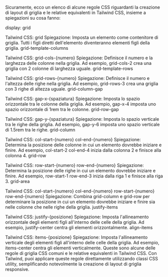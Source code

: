 Sicuramente, ecco un elenco di alcune regole CSS riguardanti la creazione di layout di griglia e le relative equivalenti in Tailwind CSS, insieme a spiegazioni su cosa fanno:

display: grid

Tailwind CSS: grid
Spiegazione: Imposta un elemento come contenitore di griglia. Tutti i figli diretti dell'elemento diventeranno elementi figli della griglia.
grid-template-columns

Tailwind CSS: grid-cols-{numero}
Spiegazione: Definisce il numero e la larghezza delle colonne nella griglia. Ad esempio, grid-cols-2 crea una griglia con 2 colonne di larghezza uguale.
grid-template-rows

Tailwind CSS: grid-rows-{numero}
Spiegazione: Definisce il numero e l'altezza delle righe nella griglia. Ad esempio, grid-rows-3 crea una griglia con 3 righe di altezza uguale.
grid-column-gap

Tailwind CSS: gap-x-{spaziatura}
Spiegazione: Imposta lo spazio orizzontale tra le colonne della griglia. Ad esempio, gap-x-4 imposta uno spazio orizzontale di 1rem tra le colonne.
grid-row-gap

Tailwind CSS: gap-y-{spaziatura}
Spiegazione: Imposta lo spazio verticale tra le righe della griglia. Ad esempio, gap-y-6 imposta uno spazio verticale di 1.5rem tra le righe.
grid-column

Tailwind CSS: col-start-{numero} col-end-{numero}
Spiegazione: Determina la posizione delle colonne in cui un elemento dovrebbe iniziare e finire. Ad esempio, col-start-2 col-end-4 inizia dalla colonna 2 e finisce alla colonna 4.
grid-row

Tailwind CSS: row-start-{numero} row-end-{numero}
Spiegazione: Determina la posizione delle righe in cui un elemento dovrebbe iniziare e finire. Ad esempio, row-start-1 row-end-3 inizia dalla riga 1 e finisce alla riga 3.
grid-area

Tailwind CSS: col-start-{numero} col-end-{numero} row-start-{numero} row-end-{numero}
Spiegazione: Combina grid-column e grid-row per determinare la posizione in cui un elemento dovrebbe iniziare e finire sia nelle colonne che nelle righe della griglia.
justify-items

Tailwind CSS: justify-{posizione}
Spiegazione: Imposta l'allineamento orizzontale degli elementi figli all'interno delle celle della griglia. Ad esempio, justify-center centra gli elementi orizzontalmente.
align-items

Tailwind CSS: items-{posizione}
Spiegazione: Imposta l'allineamento verticale degli elementi figli all'interno delle celle della griglia. Ad esempio, items-center centra gli elementi verticalmente.
Queste sono alcune delle regole di griglia CSS comuni e le relative equivalenti in Tailwind CSS. Con Tailwind, puoi applicare queste regole direttamente utilizzando classi CSS utility, semplificando notevolmente la creazione di layout di griglia responsive.